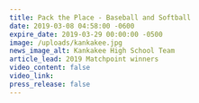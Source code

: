 ```yaml
---
title: Pack the Place - Baseball and Softball
date: 2019-03-08 04:58:00 -0600
expire_date: 2019-03-29 00:00:00 -0500
image: /uploads/kankakee.jpg
news_image_alt: Kankakee High School Team
article_lead: 2019 Matchpoint winners
video_content: false
video_link:
press_release: false
---
```

